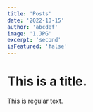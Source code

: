 ```yaml
---
title: 'Posts'
date: '2022-10-15'
author: 'abcdef'
image: '1.JPG'
excerpt: 'second'
isFeatured: 'false'
---
```


# This is a title.

This is regular text.
